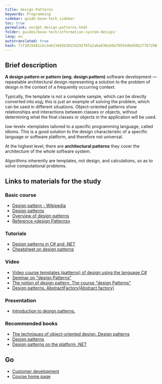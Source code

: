 ```yaml
--- 
title: design Patterns 
keywords: Programming 
sidebar: guide-base-tech_sidebar 
toc: true 
permalink: en/gbt_design-patterns.html 
folder: guides/base-tech/information-system-design/ 
lang: en 
autotranslated: true 
hash: f1f2015481cbc3e6234d3b3925d292f0fa2a6a638a50a7893dd6450b27767298 
--- 
```


## Brief description 

**A design pattern or pattern (eng. design pattern)** software development — repeatable architectural design representing a solution to the problem of design in the context of a frequently occurring context. 

Typically, the template is not a complete sample, which can be directly converted into код; this is just an example of solving the problem, which can be used in different situations. Object-oriented patterns show relationships and interactions between classes or objects, without determining what the final classes or objects in the application will be used. 

low-level» «templates tailored to a specific programming language, called idioms. This is a good solution to the design characteristic of a specific language or software platform, and therefore not universal. 

At the highest level, there are **architectural patterns** they cover the architecture of the whole software system. 

Algorithms inherently are templates, not design, and calculations, so as to solve computational problems. 
## Links to materials for the study 

### Basic course 

* [Design pattern - Wikipedia](https://ru.wikipedia.org/wiki/Шаблон_проектирования) 
* [Design patterns](https://refactoring.guru/ru/design-patterns) 
* [Overview of design patterns](http://citforum.ru/SE/project/pattern/index.shtml) 
* [Reference «design Patterns»](http://design-pattern.ru/) 

### Tutorials 

* [Design patterns in C# and .NET](https://metanit.com/sharp/patterns/) 
* [Cheatsheet on design patterns](https://habrahabr.ru/post/210288/) 

### Video 

* [Video course templates (patterns) of design using the language C#](https://www.youtube.com/playlist?list=PLtjuvkyFrt5Wjd-973N117XS7xuuoD6XM) 
* [Seminar on "design Patterns"](https://www.youtube.com/watch?v=ikD9OBQtpAk) 
* [The notion of design pattern. The course "design Patterns"](https://www.youtube.com/watch?v=gBRk8v4FJqY) 
* [Design patterns. AbstractFactory(Abstract factory)](https://www.youtube.com/watch?v=l9cfSg6gVe8&t=12s) 

### Presentation 

* [Introduction to design patterns.](http://ppt-online.org/34856) 

### Recommended books 

* [The techniques of object-oriented design. Design patterns](http://www.ozon.ru/context/detail/id/2457392/) 
* [Design patterns](http://www.ozon.ru/context/detail/id/31079082/) 
* [Design patterns on the platform .NET](http://www.ozon.ru/context/detail/id/33497715/) 

## Go 

* [Customer development](gbt_frontend.html) 
* [Course home page](gbt_landing-page.html) 



